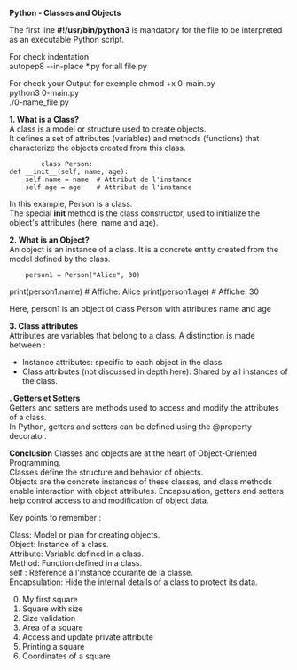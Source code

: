 **Python - Classes and Objects**  

The first line **#!/usr/bin/python3** is mandatory for the file to be interpreted as an executable Python script.  

For check indentation  
 autopep8 --in-place *.py for all file.py  

For check your Output for exemple chmod +x 0-main.py  
python3 0-main.py  
./0-name_file.py  



**1. What is a Class?**  
A class is a model or structure used to create objects.  
It defines a set of attributes (variables) and methods (functions) that characterize the objects created from this class.  

            class Person:
    def __init__(self, name, age):
        self.name = name  # Attribut de l'instance
        self.age = age    # Attribut de l'instance  

In this example, Person is a class.  
The special __init__ method is the class constructor, used to initialize the object's attributes (here, name and age).  

**2. What is an Object?**    
An object is an instance of a class. It is a concrete entity created from the model defined by the class.   


        person1 = Person("Alice", 30)
print(person1.name)  # Affiche: Alice
print(person1.age)   # Affiche: 30  

Here, person1 is an object of class Person with attributes name and age  

**3. Class attributes**  
Attributes are variables that belong to a class. A distinction is made between : 
 - Instance attributes: specific to each object in the class.   
- Class attributes (not discussed in depth here): Shared by all instances of the class.  

**. Getters et Setters**  
Getters and setters are methods used to access and modify the attributes of a class.  
In Python, getters and setters can be defined using the @property decorator.  

**Conclusion**
Classes and objects are at the heart of Object-Oriented Programming.  
Classes define the structure and behavior of objects.  
Objects are the concrete instances of these classes, and class methods enable interaction with object attributes. Encapsulation, getters and setters help control access to and modification of object data.  

Key points to remember :  
  
Class: Model or plan for creating objects.  
Object: Instance of a class.  
Attribute: Variable defined in a class.  
Method: Function defined in a class.  
self : Référence à l'instance courante de la classe.  
Encapsulation: Hide the internal details of a class to protect its data.  


0. My first square  
1. Square with size  
2. Size validation  
3. Area of a square  
4. Access and update private attribute  
5. Printing a square  
6. Coordinates of a square  




